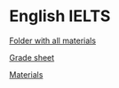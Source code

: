 # English IELTS

[Folder with all materials](https://drive.google.com/drive/folders/17yExq4oVC0GUrbJE_9o39Hj8bj-cdMrG?usp=sharing)

[Grade sheet](https://docs.google.com/file/d/1Liz--hY1g-48TgaxWcA5pGelDLy0OWqJ/edit?usp=docslist_api&filetype=msexcel)

[Materials](https://drive.google.com/drive/folders/1oNH5fJiAeLBNbAb6eZJ_0heS7ARIiUQl)